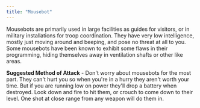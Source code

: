 ```yaml
---
title: "Mousebot"
---
```


Mousebots are primarily used in large facilities as guides for visitors, or in military installations for troop coordination. They have very low intelligence, mostly just moving around and beeping, and pose no threat at all to you. Some mousebots have been known to exhibit some flaws in their programming, hiding themselves away in ventilation shafts or other like areas.

**Suggested Method of Attack** - Don't worry about mousebots for the most part. They can't hurt you so when you're in a hurry they aren't worth your time. But if you are running low on power they'll drop a battery when destroyed. Look down and fire to hit them, or crouch to come down to their level. One shot at close range from any weapon will do them in.